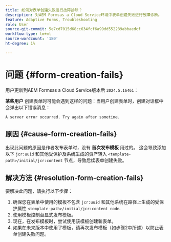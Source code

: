 ```yaml
---
title: 如何对表单创建失败进行故障排除？
description: 对AEM Formsas a Cloud Service环境中表单创建失败进行故障诊断。
feature: Adaptive Forms, Troubleshooting
role: User
source-git-commit: 5e7cd7015d68cc634fcf6a99dd552289abbaedcf
workflow-type: tm+mt
source-wordcount: '180'
ht-degree: 1%

---
```


# 问题 {#form-creation-fails}

用户更新到AEM Formsas a Cloud Service版本后 `2024.5.16461`：

**某些用户** 创建表单时可能会遇到这样的问题：当用户创建表单时，创建对话框中会弹出以下错误消息：

`A server error occurred. Try again after sometime.`

## 原因 {#cause-form-creation-fails}

出现此问题的原因是作者发布表单时，没有 **首次发布模板** 用过的。 这会导致添加以下 `jcr:uuid` 和其他受保护及系统生成的资产转入 `<template-path>/initial/jcr:content` 节点，导致后续表单创建失败。

## 解决方法 {#resolution-form-creation-fails}

要解决此问题，请执行以下步骤：

1. 确保您在表单中使用的模板不包含 `jcr:uuid` 和其他系统在路径上生成的受保护属性 `<template-path>/initial/jcr:content node`.
1. 使用模板控制台显式发布模板。
1. 现在，在发布模板时，尝试使用该模板创建新表单。
1. 如果在未来版本中使用了模板，请再次发布模板（如步骤2中所述）以防止表单创建失败问题。


<!--

# Issue {#form-creation-fails}

After updating to AEM Forms as a Cloud Service version `2024.5.16461.20240524T172309Z`, When a user publishes a form using an unpublished template, it fails to create a form and shows an error:

`Property is protected: jcr:uuid = 09e0d6be-f619-4405-b021-27eb1c5326d3`

## Solution {#troubleshoot-form-creation-fails}

To resolve the issue, perform the following workaround steps:

1. Publish the template explicitly using the template console.
    
    >[!NOTE]
    > Prior to this step ensure that the (unpublished) template does not have `jcr:uuid` and other system generated properties under the initial content's `jcr:content node`. To sort out it, first, sanitize the template to publish it explicitly.

    >[!NOTE]
    > This action doesn't replicate the initial content node.
1. Now, when your template is published, try creating new forms using the template.
1. If the template is changed in the future, publish it again as mentioned in the step 1.

-->










